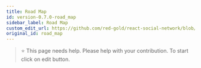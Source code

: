 ```yaml
---
title: Road Map
id: version-0.7.0-road_map
sidebar_label: Road Map
custom_edit_url: https://github.com/red-gold/react-social-network/blob/v0.7.0/README.md
original_id: road_map
---
```


 > ⭐️ This page needs help. Please help with your contribution. To start click on edit button.